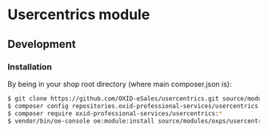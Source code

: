 # Usercentrics module

## Development

### Installation

By being in your shop root directory (where main composer.json is):

```bash
$ git clone https://github.com/OXID-eSales/usercentrics.git source/modules/oxps/usercentrics
$ composer config repositories.oxid-professional-services/usercentrics path ./source/modules/oxps/usercentrics
$ composer require oxid-professional-services/usercentrics:*
$ vendor/bin/oe-console oe:module:install source/modules/oxps/usercentrics/
```